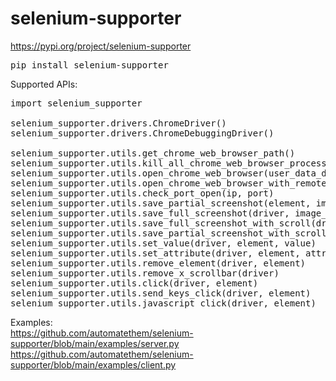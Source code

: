 # selenium-supporter

https://pypi.org/project/selenium-supporter
<pre>
pip install selenium-supporter
</pre>

Supported APIs:
<pre>
import selenium_supporter

selenium_supporter.drivers.ChromeDriver()
selenium_supporter.drivers.ChromeDebuggingDriver()

selenium_supporter.utils.get_chrome_web_browser_path()
selenium_supporter.utils.kill_all_chrome_web_browser_processes()
selenium_supporter.utils.open_chrome_web_browser(user_data_dir=None, proxy_server=None)
selenium_supporter.utils.open_chrome_web_browser_with_remote_debugging_mode(remote_debugging_port, remote_debugging_address, user_data_dir=None, proxy_server=None, headless=False)
selenium_supporter.utils.check_port_open(ip, port)
selenium_supporter.utils.save_partial_screenshot(element, image_file)
selenium_supporter.utils.save_full_screenshot(driver, image_file)     
selenium_supporter.utils.save_full_screenshot_with_scroll(driver, image_file)
selenium_supporter.utils.save_partial_screenshot_with_scroll(driver, partial_element, image_file)
selenium_supporter.utils.set_value(driver, element, value)
selenium_supporter.utils.set_attribute(driver, element, attribute, value)
selenium_supporter.utils.remove_element(driver, element)
selenium_supporter.utils.remove_x_scrollbar(driver)
selenium_supporter.utils.click(driver, element)
selenium_supporter.utils.send_keys_click(driver, element)    
selenium_supporter.utils.javascript_click(driver, element)
</pre>

Examples:  
https://github.com/automatethem/selenium-supporter/blob/main/examples/server.py  
https://github.com/automatethem/selenium-supporter/blob/main/examples/client.py
